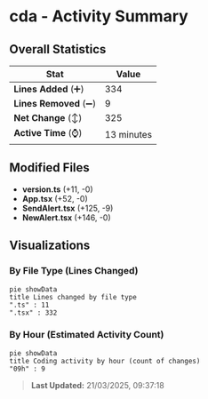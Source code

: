 # cda - Activity Summary 

## Overall Statistics

| Stat                   | Value                                                             |
| ---------------------- | ----------------------------------------------------------------- |
| **Lines Added** (➕)   | 334                                          |
| **Lines Removed** (➖) | 9                                        |
| **Net Change** (↕)    | 325                |
| **Active Time** (⌚)   | 13 minutes |


## Modified Files
- **version.ts** (+11, -0)
- **App.tsx** (+52, -0)
- **SendAlert.tsx** (+125, -9)
- **NewAlert.tsx** (+146, -0)

## Visualizations

### By File Type (Lines Changed)

```mermaid
pie showData
title Lines changed by file type
".ts" : 11
".tsx" : 332
```

### By Hour (Estimated Activity Count)

```mermaid
pie showData
title Coding activity by hour (count of changes)
"09h" : 9
```


> **Last Updated:** 21/03/2025, 09:37:18